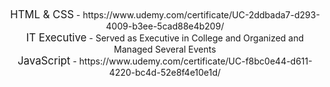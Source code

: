 <header>
<big>HTML & CSS</big> - https://www.udemy.com/certificate/UC-2ddbada7-d293-4009-b3ee-5cad88e4b209/<br>
<big>IT Executive</big> - Served as Executive in College and Organized and Managed Several Events<br>
<big>JavaScript</big> - https://www.udemy.com/certificate/UC-f8bc0e44-d611-4220-bc4d-52e8f4e10e1d/
</header>
